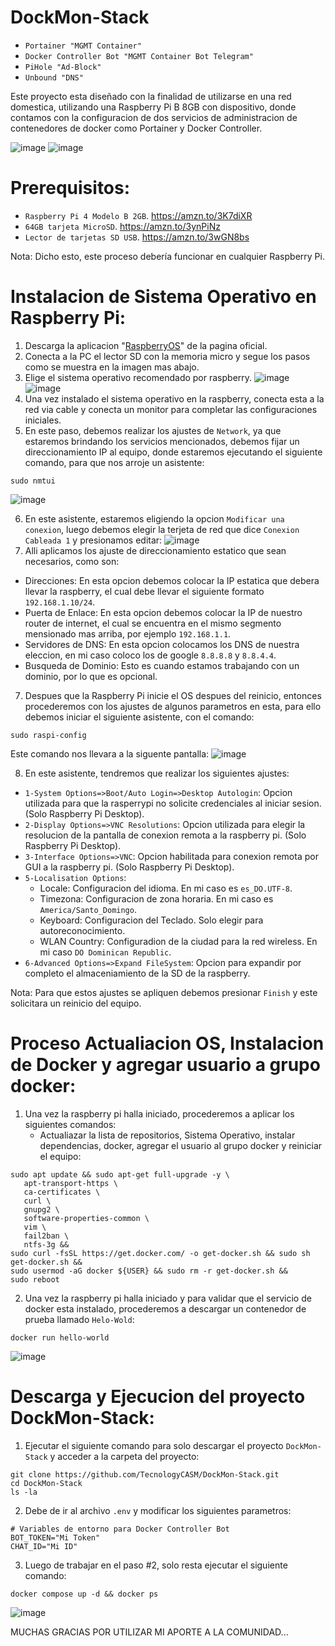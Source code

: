 # DockMon-Stack
- `Portainer "MGMT Container"`
- `Docker Controller Bot "MGMT Container Bot Telegram"`
- `PiHole "Ad-Block"`
- `Unbound "DNS"`
  
Este proyecto esta diseñado con la finalidad de utilizarse en una red domestica, utilizando una Raspberry Pi B 8GB con dispositivo, donde contamos con la configuracion de dos servicios de administracion de contenedores de docker como Portainer y Docker Controller.

![image](https://github.com/TecnologyCASM/PiHoleUnbound-WG/assets/107158068/dc9c6986-a497-49c6-a1f5-05eeb92cb2de)
![image](https://github.com/TecnologyCASM/PiHoleUnbound-WG/assets/107158068/df035d60-2d1a-466c-8ccd-cb2c30bd6b7c)

# Prerequisitos:
* `Raspberry Pi 4 Modelo B 2GB`. https://amzn.to/3K7diXR
* `64GB tarjeta MicroSD`. https://amzn.to/3ynPiNz
* `Lector de tarjetas SD USB`. https://amzn.to/3wGN8bs
  
Nota: Dicho esto, este proceso debería funcionar en cualquier Raspberry Pi.

# Instalacion de Sistema Operativo en Raspberry Pi:
1) Descarga la aplicacion "[RaspberryOS](https://www.raspberrypi.com/software/)" de la pagina oficial.
2) Conecta a la PC el lector SD con la memoria micro y segue los pasos como se muestra en la imagen mas abajo.
3) Elige el sistema operativo recomendado por raspberry.
![image](https://github.com/TecnologyCASM/PiHoleUnbound/assets/107158068/4173438b-eca6-497a-85d0-ec96bf698629)
![image](https://github.com/TecnologyCASM/PiHoleUnbound/assets/107158068/3a84ef2b-4204-4585-a62f-6c5adf6b9236)
4) Una vez instalado el sistema operativo en la raspberry, conecta esta a la red via cable y conecta un monitor para completar las configuraciones iniciales.
5) En este paso, debemos realizar los ajustes de `Network`, ya que estaremos brindando los servicios mencionados, debemos fijar un direccionamiento IP al equipo, donde estaremos ejecutando el siguiente comando, para que nos arroje un asistente:
```shell
sudo nmtui
```
![image](https://github.com/TecnologyCASM/PiHoleUnbound-WG/assets/107158068/35b590d2-8eab-44af-9d5b-ab48f9270ff5)

6) En este asistente, estaremos eligiendo la opcion `Modificar una conexion`, luego debemos elegir la terjeta de red que dice `Conexion Cableada 1` y presionamos editar:
![image](https://github.com/TecnologyCASM/PiHoleUnbound-WG/assets/107158068/cc2a65fd-be60-46c5-9aec-0b39bc97c184)
10) Alli aplicamos los ajuste de direccionamiento estatico que sean necesarios, como son:
  * Direcciones: En esta opcion debemos colocar la IP estatica que debera llevar la raspberry, el cual debe llevar el siguiente formato `192.168.1.10/24`.
  * Puerta de Enlace: En esta opcion debemos colocar la IP de nuestro router de internet, el cual se encuentra en el mismo segmento mensionado mas arriba, por ejemplo `192.168.1.1`.
  * Servidores de DNS: En esta opcion colocamos los DNS de nuestra eleccion, en mi caso coloco los de google `8.8.8.8` y `8.8.4.4`.
  * Busqueda de Dominio: Esto es cuando estamos trabajando con un dominio, por lo que es opcional.
7) Despues que la Raspberry Pi inicie el OS despues del reinicio, entonces procederemos con los ajustes de algunos parametros en esta, para ello debemos iniciar el siguiente asistente, con el comando:
```shell
sudo raspi-config
```
Este comando nos llevara a la siguente pantalla:
![image](https://github.com/TecnologyCASM/PiHoleUnbound-WG/assets/107158068/c138d6d4-2f87-4468-bd1f-2c13102bac31)

8) En este asistente, tendremos que realizar los siguientes ajustes:
  *  `1-System Options=>Boot/Auto Login=>Desktop Autologin`: Opcion utilizada para que la rasperrypi no solicite credenciales al iniciar sesion. (Solo Raspberry Pi Desktop).
  *  `2-Display Options=>VNC Resolutions`: Opcion utilizada para elegir la resolucion de la pantalla de conexion remota a la raspberry pi. (Solo Raspberry Pi Desktop). 
  *  `3-Interface Options=>VNC`: Opcion habilitada para conexion remota por GUI a la raspberry pi. (Solo Raspberry Pi Desktop).
  *  `5-Localisation Options`:
      - Locale: Configuracion del idioma. En mi caso es `es_DO.UTF-8`.
      - Timezona: Configuracion de zona horaria. En mi caso es `America/Santo_Domingo`.
      - Keyboard: Configuracion del Teclado. Solo elegir para autoreconocimiento.
      - WLAN Country: Configuradion de la ciudad para la red wireless. En mi caso `DO Dominican Republic`.
  *  `6-Advanced Options=>Expand FileSystem`: Opcion para expandir por completo el almaceniamiento de la SD de la raspberry.

 Nota: Para que estos ajustes se apliquen debemos presionar `Finish` y este solicitara un reinicio del equipo.
 
# Proceso Actualiacion OS, Instalacion de Docker y agregar usuario a grupo docker: 
1) Una vez la raspberry pi halla iniciado, procederemos a aplicar los siguientes comandos:
      - Actualiazar la lista de repositorios, Sistema Operativo, instalar dependencias, docker, agregar el usuario al grupo docker y reiniciar el equipo:
  ```shell
sudo apt update && sudo apt-get full-upgrade -y \
     apt-transport-https \
     ca-certificates \
     curl \
     gnupg2 \
     software-properties-common \
     vim \
     fail2ban \
     ntfs-3g &&
sudo curl -fsSL https://get.docker.com/ -o get-docker.sh && sudo sh get-docker.sh &&
sudo usermod -aG docker ${USER} && sudo rm -r get-docker.sh &&
sudo reboot
```
2) Una vez la raspberry pi halla iniciado y para validar que el servicio de docker esta instalado, procederemos a descargar un contenedor de prueba llamado `Helo-Wold`:
```shell
docker run hello-world
```
![image](https://github.com/TecnologyCASM/PiHoleUnbound-WG/assets/107158068/58f35f2b-9c35-4381-8186-8f37298e170a)

# Descarga y Ejecucion del proyecto DockMon-Stack:
1) Ejecutar el siguiente comando para solo descargar el proyecto `DockMon-Stack` y acceder a la carpeta del proyecto:
```shell
git clone https://github.com/TecnologyCASM/DockMon-Stack.git
cd DockMon-Stack
ls -la
```
2) Debe de ir al archivo `.env` y modificar los siguientes parametros:
```shell
# Variables de entorno para Docker Controller Bot
BOT_TOKEN="Mi Token"
CHAT_ID="Mi ID"
```
3) Luego de trabajar en el paso #2, solo resta ejecutar el siguiente comando:
```shell
docker compose up -d && docker ps
```

![image](https://github.com/TecnologyCASM/PortainerADM-Bot/assets/107158068/cd69904b-e0be-4c02-a7d4-f0729300170c)

MUCHAS GRACIAS POR UTILIZAR MI APORTE A LA COMUNIDAD...
